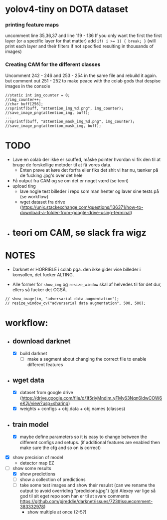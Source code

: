 # yolov4-tiny on DOTA dataset

### printing feature maps
uncomment line 35,36,37 and line 119 - 136
If you only want the first the first layer (or a specific layer for that matter) add `if( i >= 1) { break; }` (will print each layer and their filters if not specified resulting in thousands of images)

### Creating CAM for the different classes
Uncomment 242 - 246 and 253 - 254 in the same file and rebuild it again. but comment out 251 - 252 to make peace with the colab gods that despise images in the console
```
//static int img_counter = 0;
//img_counter++;
//char buff[256];
//sprintf(buff, "attention_img_%d.png", img_counter);
//save_image_png(attention_img, buff);
...
//sprintf(buff, "attention_mask_img_%d.png", img_counter);
//save_image_png(attention_mask_img, buff);
```
    
# TODO
- Lave en colab der ikke er scuffed, måske pointer hvordan vi fik den til at bruge de forskellige metoder til at få vores data.
  - Enten prøve at køre det forfra eller fiks det shit vi har nu, tænker på de fucking .jpg's over det hele
- Få output fra CAM og se om det er noget værd (se teori)
- upload ting
  - lave nogle test billeder i repo som man henter og laver sine tests på (se workflow)
  - wget dataset fra drive (https://unix.stackexchange.com/questions/136371/how-to-download-a-folder-from-google-drive-using-terminal)
- # teori om CAM, se slack fra wigz


# NOTES
- Darknet er HORRIBLE i colab pga. den ikke gider vise billeder i konsollen, det fucker ALTING.

- Alle former for `show_img` og `resize_window` skal af helvedes til før det dur, ellers så fucker det OGSÅ.
```
// show_image(im, "adversarial data augmentation");
// resize_window_cv("adversarial data augmentation", 500, 500);
```


# workflow:
- ## download darknet
  - [x] build darknet
    - [ ] make a segment about changing the correct file to enable different features
- ## wget data
  - [x] dataset from google drive (https://drive.google.com/file/d/1f5riyMndim_yFMy63Nqn6IdwCOW6eK2j/view?usp=sharing)
  - [x] weights + configs + obj.data + obj.names (classes)

- ## train model
  - [x] maybe define parameters so it is easy to change between the different configs and setups. (if additional features are enabled then make sure the cfg and so on is correct)
- [x] show precision of model
  - detector map EZ
- [ ] show some results
  - [x] show predictions
  - [ ] show a collection of predictions
  - [ ] take some test images and show their resulst (can we rename the output to avoid overriding "predicions.jpg") (gid Alexey var lige så god til sit eget repo som han er til at svare comments https://github.com/pjreddie/darknet/issues/723#issuecomment-383332978)
    - show multiple at once (2-5?)